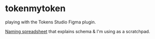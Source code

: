 # tokenmytoken
playing with the Tokens Studio Figma plugin.

[Naming spreadsheet](https://docs.google.com/spreadsheets/d/1sSL7paZXPVNJ2x7qta94OY9vj0p8dwZK8OIaBbXwv2g/edit?usp=sharing) that explains schema & I'm using as a scratchpad.
